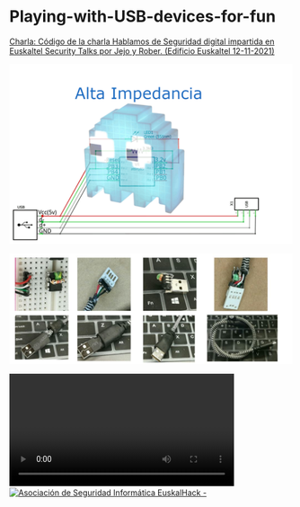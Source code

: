 # Playing-with-USB-devices-for-fun

[Charla: Código de la charla Hablamos de Seguridad digital impartida en Euskaltel Security Talks por Jejo y Rober. (Edificio Euskaltel 12-11-2021)](https://blog.euskaltel.com/hablamos-seguridad-digital-asociacion-euskalhack/)

![](./img/Animation_POC_bad_USB_cable_charger.gif) 

![](./img/POC_bad_USB_cable_charger.jpg) 




<video width="400" controls>
  <source src="https://github.com/EuskalHack/Playing-with-USB-devices-for-fun/blob/main/img/POC_bad_USB_cable_charger.mp4?raw=true" type="video/mp4">
  Your browser does not support HTML video.
</video>

<a href="http://euskalhack.org/">
<img src="https://euskalhack.org/images/EuskalHack_Logo.png" alt="Asociación de Seguridad Informática EuskalHack - " />
</a>
